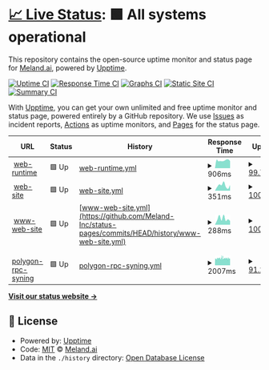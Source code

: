 # [📈 Live Status](https://status.easybits.cn): <!--live status--> **🟩 All systems operational**

This repository contains the open-source uptime monitor and status page for [Meland.ai](https://www.icodeworld.cn), powered by [Upptime](https://github.com/upptime/upptime).

[![Uptime CI](https://github.com/ICodeWorld-Inc/status-pages/workflows/Uptime%20CI/badge.svg)](https://github.com/ICodeWorld-Inc/status-pages/actions?query=workflow%3A%22Uptime+CI%22)
[![Response Time CI](https://github.com/ICodeWorld-Inc/status-pages/workflows/Response%20Time%20CI/badge.svg)](https://github.com/ICodeWorld-Inc/status-pages/actions?query=workflow%3A%22Response+Time+CI%22)
[![Graphs CI](https://github.com/ICodeWorld-Inc/status-pages/workflows/Graphs%20CI/badge.svg)](https://github.com/ICodeWorld-Inc/status-pages/actions?query=workflow%3A%22Graphs+CI%22)
[![Static Site CI](https://github.com/ICodeWorld-Inc/status-pages/workflows/Static%20Site%20CI/badge.svg)](https://github.com/ICodeWorld-Inc/status-pages/actions?query=workflow%3A%22Static+Site+CI%22)
[![Summary CI](https://github.com/ICodeWorld-Inc/status-pages/workflows/Summary%20CI/badge.svg)](https://github.com/ICodeWorld-Inc/status-pages/actions?query=workflow%3A%22Summary+CI%22)

With [Upptime](https://upptime.js.org), you can get your own unlimited and free uptime monitor and status page, powered entirely by a GitHub repository. We use [Issues](https://github.com/ICodeWorld-Inc/status-pages/issues) as incident reports, [Actions](https://github.com/ICodeWorld-Inc/status-pages/actions) as uptime monitors, and [Pages](https://status.easybits.cn) for the status page.

<!--start: status pages-->
<!-- This summary is generated by Upptime (https://github.com/upptime/upptime) -->
<!-- Do not edit this manually, your changes will be overwritten -->
<!-- prettier-ignore -->
| URL | Status | History | Response Time | Uptime |
| --- | ------ | ------- | ------------- | ------ |
| <img alt="" src="https://favicons.githubusercontent.com/web-runtime-release.melandworld.com" height="13"> [web-runtime](https://web-runtime-release.melandworld.com/) | 🟩 Up | [web-runtime.yml](https://github.com/Meland-Inc/status-pages/commits/HEAD/history/web-runtime.yml) | <details><summary><img alt="Response time graph" src="./graphs/web-runtime/response-time-week.png" height="20"> 906ms</summary><br><a href="https://status.melandworld.com/history/web-runtime"><img alt="Response time 1007" src="https://img.shields.io/endpoint?url=https%3A%2F%2Fraw.githubusercontent.com%2FMeland-Inc%2Fstatus-pages%2FHEAD%2Fapi%2Fweb-runtime%2Fresponse-time.json"></a><br><a href="https://status.melandworld.com/history/web-runtime"><img alt="24-hour response time 847" src="https://img.shields.io/endpoint?url=https%3A%2F%2Fraw.githubusercontent.com%2FMeland-Inc%2Fstatus-pages%2FHEAD%2Fapi%2Fweb-runtime%2Fresponse-time-day.json"></a><br><a href="https://status.melandworld.com/history/web-runtime"><img alt="7-day response time 906" src="https://img.shields.io/endpoint?url=https%3A%2F%2Fraw.githubusercontent.com%2FMeland-Inc%2Fstatus-pages%2FHEAD%2Fapi%2Fweb-runtime%2Fresponse-time-week.json"></a><br><a href="https://status.melandworld.com/history/web-runtime"><img alt="30-day response time 918" src="https://img.shields.io/endpoint?url=https%3A%2F%2Fraw.githubusercontent.com%2FMeland-Inc%2Fstatus-pages%2FHEAD%2Fapi%2Fweb-runtime%2Fresponse-time-month.json"></a><br><a href="https://status.melandworld.com/history/web-runtime"><img alt="1-year response time 1007" src="https://img.shields.io/endpoint?url=https%3A%2F%2Fraw.githubusercontent.com%2FMeland-Inc%2Fstatus-pages%2FHEAD%2Fapi%2Fweb-runtime%2Fresponse-time-year.json"></a></details> | <details><summary><a href="https://status.melandworld.com/history/web-runtime">99.75%</a></summary><a href="https://status.melandworld.com/history/web-runtime"><img alt="All-time uptime 95.91%" src="https://img.shields.io/endpoint?url=https%3A%2F%2Fraw.githubusercontent.com%2FMeland-Inc%2Fstatus-pages%2FHEAD%2Fapi%2Fweb-runtime%2Fuptime.json"></a><br><a href="https://status.melandworld.com/history/web-runtime"><img alt="24-hour uptime 100.00%" src="https://img.shields.io/endpoint?url=https%3A%2F%2Fraw.githubusercontent.com%2FMeland-Inc%2Fstatus-pages%2FHEAD%2Fapi%2Fweb-runtime%2Fuptime-day.json"></a><br><a href="https://status.melandworld.com/history/web-runtime"><img alt="7-day uptime 99.75%" src="https://img.shields.io/endpoint?url=https%3A%2F%2Fraw.githubusercontent.com%2FMeland-Inc%2Fstatus-pages%2FHEAD%2Fapi%2Fweb-runtime%2Fuptime-week.json"></a><br><a href="https://status.melandworld.com/history/web-runtime"><img alt="30-day uptime 99.82%" src="https://img.shields.io/endpoint?url=https%3A%2F%2Fraw.githubusercontent.com%2FMeland-Inc%2Fstatus-pages%2FHEAD%2Fapi%2Fweb-runtime%2Fuptime-month.json"></a><br><a href="https://status.melandworld.com/history/web-runtime"><img alt="1-year uptime 95.91%" src="https://img.shields.io/endpoint?url=https%3A%2F%2Fraw.githubusercontent.com%2FMeland-Inc%2Fstatus-pages%2FHEAD%2Fapi%2Fweb-runtime%2Fuptime-year.json"></a></details>
| <img alt="" src="https://favicons.githubusercontent.com/meland.ai" height="13"> [web-site](https://meland.ai/) | 🟩 Up | [web-site.yml](https://github.com/Meland-Inc/status-pages/commits/HEAD/history/web-site.yml) | <details><summary><img alt="Response time graph" src="./graphs/web-site/response-time-week.png" height="20"> 351ms</summary><br><a href="https://status.melandworld.com/history/web-site"><img alt="Response time 339" src="https://img.shields.io/endpoint?url=https%3A%2F%2Fraw.githubusercontent.com%2FMeland-Inc%2Fstatus-pages%2FHEAD%2Fapi%2Fweb-site%2Fresponse-time.json"></a><br><a href="https://status.melandworld.com/history/web-site"><img alt="24-hour response time 379" src="https://img.shields.io/endpoint?url=https%3A%2F%2Fraw.githubusercontent.com%2FMeland-Inc%2Fstatus-pages%2FHEAD%2Fapi%2Fweb-site%2Fresponse-time-day.json"></a><br><a href="https://status.melandworld.com/history/web-site"><img alt="7-day response time 351" src="https://img.shields.io/endpoint?url=https%3A%2F%2Fraw.githubusercontent.com%2FMeland-Inc%2Fstatus-pages%2FHEAD%2Fapi%2Fweb-site%2Fresponse-time-week.json"></a><br><a href="https://status.melandworld.com/history/web-site"><img alt="30-day response time 353" src="https://img.shields.io/endpoint?url=https%3A%2F%2Fraw.githubusercontent.com%2FMeland-Inc%2Fstatus-pages%2FHEAD%2Fapi%2Fweb-site%2Fresponse-time-month.json"></a><br><a href="https://status.melandworld.com/history/web-site"><img alt="1-year response time 339" src="https://img.shields.io/endpoint?url=https%3A%2F%2Fraw.githubusercontent.com%2FMeland-Inc%2Fstatus-pages%2FHEAD%2Fapi%2Fweb-site%2Fresponse-time-year.json"></a></details> | <details><summary><a href="https://status.melandworld.com/history/web-site">100.00%</a></summary><a href="https://status.melandworld.com/history/web-site"><img alt="All-time uptime 100.00%" src="https://img.shields.io/endpoint?url=https%3A%2F%2Fraw.githubusercontent.com%2FMeland-Inc%2Fstatus-pages%2FHEAD%2Fapi%2Fweb-site%2Fuptime.json"></a><br><a href="https://status.melandworld.com/history/web-site"><img alt="24-hour uptime 100.00%" src="https://img.shields.io/endpoint?url=https%3A%2F%2Fraw.githubusercontent.com%2FMeland-Inc%2Fstatus-pages%2FHEAD%2Fapi%2Fweb-site%2Fuptime-day.json"></a><br><a href="https://status.melandworld.com/history/web-site"><img alt="7-day uptime 100.00%" src="https://img.shields.io/endpoint?url=https%3A%2F%2Fraw.githubusercontent.com%2FMeland-Inc%2Fstatus-pages%2FHEAD%2Fapi%2Fweb-site%2Fuptime-week.json"></a><br><a href="https://status.melandworld.com/history/web-site"><img alt="30-day uptime 100.00%" src="https://img.shields.io/endpoint?url=https%3A%2F%2Fraw.githubusercontent.com%2FMeland-Inc%2Fstatus-pages%2FHEAD%2Fapi%2Fweb-site%2Fuptime-month.json"></a><br><a href="https://status.melandworld.com/history/web-site"><img alt="1-year uptime 100.00%" src="https://img.shields.io/endpoint?url=https%3A%2F%2Fraw.githubusercontent.com%2FMeland-Inc%2Fstatus-pages%2FHEAD%2Fapi%2Fweb-site%2Fuptime-year.json"></a></details>
| <img alt="" src="https://favicons.githubusercontent.com/www.meland.ai" height="13"> [www-web-site](https://www.meland.ai/) | 🟩 Up | [www-web-site.yml](https://github.com/Meland-Inc/status-pages/commits/HEAD/history/www-web-site.yml) | <details><summary><img alt="Response time graph" src="./graphs/www-web-site/response-time-week.png" height="20"> 288ms</summary><br><a href="https://status.melandworld.com/history/www-web-site"><img alt="Response time 326" src="https://img.shields.io/endpoint?url=https%3A%2F%2Fraw.githubusercontent.com%2FMeland-Inc%2Fstatus-pages%2FHEAD%2Fapi%2Fwww-web-site%2Fresponse-time.json"></a><br><a href="https://status.melandworld.com/history/www-web-site"><img alt="24-hour response time 182" src="https://img.shields.io/endpoint?url=https%3A%2F%2Fraw.githubusercontent.com%2FMeland-Inc%2Fstatus-pages%2FHEAD%2Fapi%2Fwww-web-site%2Fresponse-time-day.json"></a><br><a href="https://status.melandworld.com/history/www-web-site"><img alt="7-day response time 288" src="https://img.shields.io/endpoint?url=https%3A%2F%2Fraw.githubusercontent.com%2FMeland-Inc%2Fstatus-pages%2FHEAD%2Fapi%2Fwww-web-site%2Fresponse-time-week.json"></a><br><a href="https://status.melandworld.com/history/www-web-site"><img alt="30-day response time 285" src="https://img.shields.io/endpoint?url=https%3A%2F%2Fraw.githubusercontent.com%2FMeland-Inc%2Fstatus-pages%2FHEAD%2Fapi%2Fwww-web-site%2Fresponse-time-month.json"></a><br><a href="https://status.melandworld.com/history/www-web-site"><img alt="1-year response time 326" src="https://img.shields.io/endpoint?url=https%3A%2F%2Fraw.githubusercontent.com%2FMeland-Inc%2Fstatus-pages%2FHEAD%2Fapi%2Fwww-web-site%2Fresponse-time-year.json"></a></details> | <details><summary><a href="https://status.melandworld.com/history/www-web-site">100.00%</a></summary><a href="https://status.melandworld.com/history/www-web-site"><img alt="All-time uptime 100.00%" src="https://img.shields.io/endpoint?url=https%3A%2F%2Fraw.githubusercontent.com%2FMeland-Inc%2Fstatus-pages%2FHEAD%2Fapi%2Fwww-web-site%2Fuptime.json"></a><br><a href="https://status.melandworld.com/history/www-web-site"><img alt="24-hour uptime 100.00%" src="https://img.shields.io/endpoint?url=https%3A%2F%2Fraw.githubusercontent.com%2FMeland-Inc%2Fstatus-pages%2FHEAD%2Fapi%2Fwww-web-site%2Fuptime-day.json"></a><br><a href="https://status.melandworld.com/history/www-web-site"><img alt="7-day uptime 100.00%" src="https://img.shields.io/endpoint?url=https%3A%2F%2Fraw.githubusercontent.com%2FMeland-Inc%2Fstatus-pages%2FHEAD%2Fapi%2Fwww-web-site%2Fuptime-week.json"></a><br><a href="https://status.melandworld.com/history/www-web-site"><img alt="30-day uptime 100.00%" src="https://img.shields.io/endpoint?url=https%3A%2F%2Fraw.githubusercontent.com%2FMeland-Inc%2Fstatus-pages%2FHEAD%2Fapi%2Fwww-web-site%2Fuptime-month.json"></a><br><a href="https://status.melandworld.com/history/www-web-site"><img alt="1-year uptime 100.00%" src="https://img.shields.io/endpoint?url=https%3A%2F%2Fraw.githubusercontent.com%2FMeland-Inc%2Fstatus-pages%2FHEAD%2Fapi%2Fwww-web-site%2Fuptime-year.json"></a></details>
| <img alt="" src="https://favicons.githubusercontent.com/status-pages.vercel.app" height="13"> [polygon-rpc-syning](https://status-pages.vercel.app/api/polygon-rpc-syncing) | 🟩 Up | [polygon-rpc-syning.yml](https://github.com/Meland-Inc/status-pages/commits/HEAD/history/polygon-rpc-syning.yml) | <details><summary><img alt="Response time graph" src="./graphs/polygon-rpc-syning/response-time-week.png" height="20"> 2007ms</summary><br><a href="https://status.melandworld.com/history/polygon-rpc-syning"><img alt="Response time 1939" src="https://img.shields.io/endpoint?url=https%3A%2F%2Fraw.githubusercontent.com%2FMeland-Inc%2Fstatus-pages%2FHEAD%2Fapi%2Fpolygon-rpc-syning%2Fresponse-time.json"></a><br><a href="https://status.melandworld.com/history/polygon-rpc-syning"><img alt="24-hour response time 2002" src="https://img.shields.io/endpoint?url=https%3A%2F%2Fraw.githubusercontent.com%2FMeland-Inc%2Fstatus-pages%2FHEAD%2Fapi%2Fpolygon-rpc-syning%2Fresponse-time-day.json"></a><br><a href="https://status.melandworld.com/history/polygon-rpc-syning"><img alt="7-day response time 2007" src="https://img.shields.io/endpoint?url=https%3A%2F%2Fraw.githubusercontent.com%2FMeland-Inc%2Fstatus-pages%2FHEAD%2Fapi%2Fpolygon-rpc-syning%2Fresponse-time-week.json"></a><br><a href="https://status.melandworld.com/history/polygon-rpc-syning"><img alt="30-day response time 1923" src="https://img.shields.io/endpoint?url=https%3A%2F%2Fraw.githubusercontent.com%2FMeland-Inc%2Fstatus-pages%2FHEAD%2Fapi%2Fpolygon-rpc-syning%2Fresponse-time-month.json"></a><br><a href="https://status.melandworld.com/history/polygon-rpc-syning"><img alt="1-year response time 1939" src="https://img.shields.io/endpoint?url=https%3A%2F%2Fraw.githubusercontent.com%2FMeland-Inc%2Fstatus-pages%2FHEAD%2Fapi%2Fpolygon-rpc-syning%2Fresponse-time-year.json"></a></details> | <details><summary><a href="https://status.melandworld.com/history/polygon-rpc-syning">91.24%</a></summary><a href="https://status.melandworld.com/history/polygon-rpc-syning"><img alt="All-time uptime 94.61%" src="https://img.shields.io/endpoint?url=https%3A%2F%2Fraw.githubusercontent.com%2FMeland-Inc%2Fstatus-pages%2FHEAD%2Fapi%2Fpolygon-rpc-syning%2Fuptime.json"></a><br><a href="https://status.melandworld.com/history/polygon-rpc-syning"><img alt="24-hour uptime 89.87%" src="https://img.shields.io/endpoint?url=https%3A%2F%2Fraw.githubusercontent.com%2FMeland-Inc%2Fstatus-pages%2FHEAD%2Fapi%2Fpolygon-rpc-syning%2Fuptime-day.json"></a><br><a href="https://status.melandworld.com/history/polygon-rpc-syning"><img alt="7-day uptime 91.24%" src="https://img.shields.io/endpoint?url=https%3A%2F%2Fraw.githubusercontent.com%2FMeland-Inc%2Fstatus-pages%2FHEAD%2Fapi%2Fpolygon-rpc-syning%2Fuptime-week.json"></a><br><a href="https://status.melandworld.com/history/polygon-rpc-syning"><img alt="30-day uptime 87.05%" src="https://img.shields.io/endpoint?url=https%3A%2F%2Fraw.githubusercontent.com%2FMeland-Inc%2Fstatus-pages%2FHEAD%2Fapi%2Fpolygon-rpc-syning%2Fuptime-month.json"></a><br><a href="https://status.melandworld.com/history/polygon-rpc-syning"><img alt="1-year uptime 94.61%" src="https://img.shields.io/endpoint?url=https%3A%2F%2Fraw.githubusercontent.com%2FMeland-Inc%2Fstatus-pages%2FHEAD%2Fapi%2Fpolygon-rpc-syning%2Fuptime-year.json"></a></details>

<!--end: status pages-->

[**Visit our status website →**](https://status.melandworld.com)

## 📄 License

- Powered by: [Upptime](https://github.com/upptime/upptime)
- Code: [MIT](./LICENSE) © [Meland.ai](https://www.icodeworld.cn)
- Data in the `./history` directory: [Open Database License](https://opendatacommons.org/licenses/odbl/1-0/)
